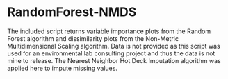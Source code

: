 # RandomForest-NMDS

The included script returns variable importance plots from the Random Forest algorithm and dissimilarity plots from the Non-Metric Multidimensional Scaling algorithm. Data is not provided as this script was used for an environmental lab consulting project and thus the data is not mine to release. The Nearest Neighbor Hot Deck Imputation algorithm was applied here to impute missing values.
